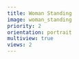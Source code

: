 ```yaml
---
title: Woman Standing
image: woman_standing
priority: 2
orientation: portrait
multiview: true
views: 2
---
```

